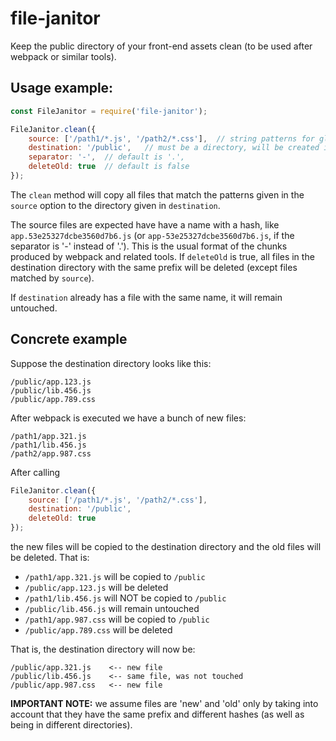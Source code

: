 # file-janitor

Keep the public directory of your front-end assets clean (to be used after webpack or similar tools).

## Usage example:

```js
const FileJanitor = require('file-janitor');

FileJanitor.clean({
    source: ['/path1/*.js', '/path2/*.css'],  // string patterns for glob 
    destination: '/public',   // must be a directory, will be created if it doesn't exists
    separator: '-',  // default is '.',
    deleteOld: true  // default is false
});
```

The `clean` method will copy all files that match the patterns given in the `source` option to the directory given in `destination`. 

The source files are expected have have a name with a hash, like `app.53e25327dcbe3560d7b6.js` (or `app-53e25327dcbe3560d7b6.js`, if the separator is '-' instead of '.'). This is the usual format of the chunks produced by webpack and related tools. If `deleteOld` is true, all files in the destination directory with the same prefix will be deleted (except files matched by `source`).

If `destination` already has a file with the same name, it will remain untouched.

## Concrete example

Suppose the destination directory looks like this:
```
/public/app.123.js
/public/lib.456.js
/public/app.789.css
```

After webpack is executed we have a bunch of new files:
```
/path1/app.321.js
/path1/lib.456.js
/path2/app.987.css
```

After calling
```js
FileJanitor.clean({
    source: ['/path1/*.js', '/path2/*.css'],
    destination: '/public', 
    deleteOld: true
});
```
the new files will be copied to the destination directory and the old files will be deleted. That is:
- `/path1/app.321.js` will be copied to `/public`
- `/public/app.123.js` will be deleted
- `/path1/lib.456.js` will NOT be copied to `/public`
- `/public/lib.456.js` will remain untouched
- `/path1/app.987.css` will be copied to `/public`
- `/public/app.789.css` will be deleted

That is, the destination directory will now be:
```
/public/app.321.js    <-- new file
/public/lib.456.js    <-- same file, was not touched
/public/app.987.css   <-- new file
```

**IMPORTANT NOTE:** we assume files are 'new' and 'old' only by taking into account that they have the same prefix and different hashes (as well as being in different directories).
